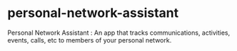 # personal-network-assistant
Personal Network Assistant : An app that tracks communications, activities, events, calls, etc to members of your personal network.
